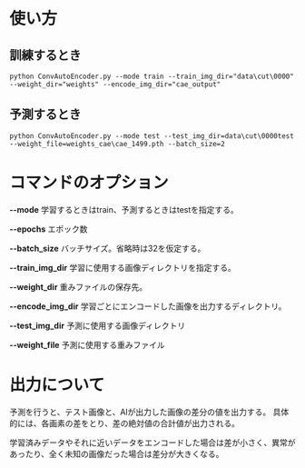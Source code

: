 # 使い方

## 訓練するとき
```
python ConvAutoEncoder.py --mode train --train_img_dir="data\cut\0000" --weight_dir="weights" --encode_img_dir="cae_output"
```

## 予測するとき
```
python ConvAutoEncoder.py --mode test --test_img_dir=data\cut\0000test --weight_file=weights_cae\cae_1499.pth --batch_size=2
```

# コマンドのオプション
**--mode**
学習するときはtrain、予測するときはtestを指定する。

**--epochs**
エポック数

**--batch_size**
バッチサイズ。省略時は32を仮定する。

**--train_img_dir**
学習に使用する画像ディレクトリを指定する。

**--weight_dir**
重みファイルの保存先。

**--encode_img_dir**
学習ごとにエンコードした画像を出力するディレクトリ。

**--test_img_dir**
予測に使用する画像ディレクトリ

**--weight_file**
予測に使用する重みファイル

# 出力について
予測を行うと、テスト画像と、AIが出力した画像の差分の値を出力する。
具体的には、各画素の差をとり、差の絶対値の合計値が出力される。

学習済みデータやそれに近いデータをエンコードした場合は差が小さく、異常があったり、全く未知の画像だった場合は差分が大きくなる。

